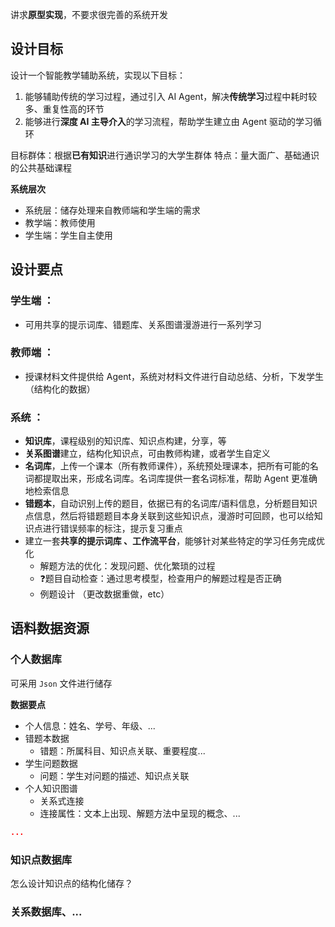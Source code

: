 讲求**原型实现**，不要求很完善的系统开发

## 设计目标

设计一个智能教学辅助系统，实现以下目标：

1. 能够辅助传统的学习过程，通过引入 AI Agent，解决**传统学习**过程中耗时较多、重复性高的环节
2. 能够进行**深度 AI 主导介入**的学习流程，帮助学生建立由 Agent 驱动的学习循环

目标群体：根据**已有知识**进行通识学习的大学生群体
特点：量大面广、基础通识的公共基础课程

**系统层次**

- 系统层：储存处理来自教师端和学生端的需求
- 教学端：教师使用
- 学生端：学生自主使用

## 设计要点

### 学生端 ：
- 可用共享的提示词库、错题库、关系图谱漫游进行一系列学习

### 教师端 ：
- 授课材料文件提供给 Agent，系统对材料文件进行自动总结、分析，下发学生（结构化的数据）
  
### 系统 ：
- **知识库**，课程级别的知识库、知识点构建，分享，等
- **关系图谱**建立，结构化知识点，可由教师构建，或者学生自定义
- **名词库**，上传一个课本（所有教师课件），系统预处理课本，把所有可能的名词都提取出来，形成名词库。名词库提供一套名词标准，帮助 Agent 更准确地检索信息
- **错题本**，自动识别上传的题目，依据已有的名词库/语料信息，分析题目知识点信息，然后将错题题目本身关联到这些知识点，漫游时可回顾，也可以给知识点进行错误频率的标注，提示复习重点
- 建立一套**共享的提示词库 、工作流平台**，能够针对某些特定的学习任务完成优化
	- 解题方法的优化：发现问题、优化繁琐的过程
	- ❓题目自动检查：通过思考模型，检查用户的解题过程是否正确
	- 例题设计 （更改数据重做，etc）

## 语料数据资源

### 个人数据库

可采用 `Json` 文件进行储存

**数据要点**

- 个人信息：姓名、学号、年级、...
- 错题本数据
	- 错题：所属科目、知识点关联、重要程度...
- 学生问题数据
	- 问题：学生对问题的描述、知识点关联
- 个人知识图谱
	- 关系式连接
	- 连接属性：文本上出现、解题方法中呈现的概念、...

```json
...
```

### 知识点数据库

怎么设计知识点的结构化储存？

### 关系数据库、...


